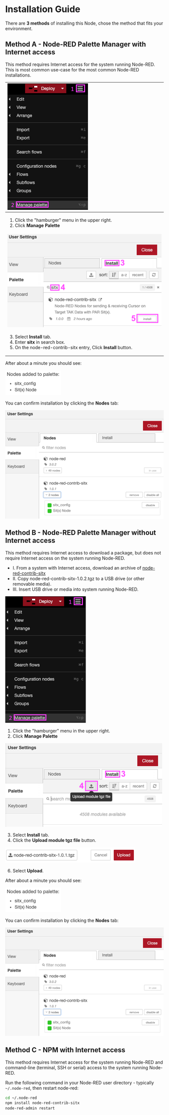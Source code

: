 # Installation Guide

There are **3 methods** of installing this Node, chose the method that fits your environment.

## Method A - Node-RED Palette Manager with Internet access

This method requires Internet access for the system running Node-RED. This is most common use-case for the most common Node-RED installations.

| ![Method A 1](install/gui_install-sitx1.png)                                                                                                                   |
| :---------------------------------------------------------------------------------------------------------------------------------------------------------- |
| <ol><li>Click the "hamburger" menu in the upper right.</li><li>Click **Manage Palette**</li><ol>                                                            |
| ![Method A 1](install/gui_install-sitx2.png)                                                                                                                   |
| <ol start=3><li>Select **Install** tab.</li><li>Enter **sitx** in search box.</li><li>On the node-red-contrib-sitx entry, Click **Install** button.</li></ol> |


After about a minute you should see:

![Method B 3](install/sitx-palette-install-success.png)

You can confirm installation by clicking the **Nodes** tab:

![Method B 3](install/sitx-palette-nodes.png)

## Method B - Node-RED Palette Manager without Internet access

This method requires Internet access to download a package, but does not require Internet access on the system running Node-RED.

- I. From a system with Internet access, download an archive of [node-red-contrib-sitx](https://registry.npmjs.org/node-red-contrib-sitx/-/node-red-contrib-sitx-1.0.2.tgz)
- II. Copy node-red-contrib-sitx-1.0.2.tgz to a USB drive (or other removable media).
- III. Insert USB drive or media into system running Node-RED.

![Method B 1](install/gui_install-sitx1.png)

<ol start=1>
  <li>Click the "hamburger" menu in the upper right.</li>
  <li>Click <strong>Manage Palette</strong></li>
</ol>

![Method B 2](install/sitx-palette-install-upload.png)

<ol start=3>
  <li>Select <strong>Install</strong> tab.</li>
  <li>Click the <strong>Upload module tgz file</strong> button.</li>
</ol>

![Method B 3](install/sitx-palette-install-upload-upload.png)

<ol start=6>
  <li>Select <strong>Upload</strong>.</li>
</ol>

After about a minute you should see:

![Method B 3](install/sitx-palette-install-success.png)

You can confirm installation by clicking the **Nodes** tab:

![Method B 3](install/sitx-palette-nodes.png)

## Method C - NPM with Internet access

This method requires Internet access for the system running Node-RED and command-line (terminal, SSH or serial) access to the system running Node-RED.

Run the following command in your Node-RED user directory - typically `~/.node-red`, then restart node-red:

```bash
cd ~/.node-red
npm install node-red-contrib-sitx
node-red-admin restart
```
